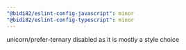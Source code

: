 ```yaml
---
"@bidi82/eslint-config-javascript": minor
"@bidi82/eslint-config-typescript": minor
---
```


unicorn/prefer-ternary disabled as it is mostly a style choice
